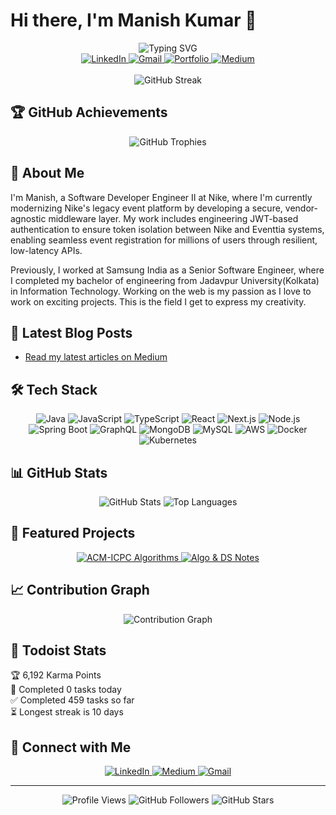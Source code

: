 # Hi there, I'm Manish Kumar 👋

<div align="center">
  <img src="https://readme-typing-svg.herokuapp.com?font=Fira+Code&weight=500&size=40&pause=1000&color=2E9CDB&center=true&vCenter=true&width=600&height=100&lines=Software+Engineer+II+@+Nike;Full+Stack+Developer;Problem+Solver" alt="Typing SVG" />
</div>

<div align="center">
  <a href="https://www.linkedin.com/in/manishkumar005/">
    <img src="https://img.shields.io/badge/LinkedIn-0077B5?style=for-the-badge&logo=linkedin&logoColor=white" alt="LinkedIn"/>
  </a>
  <a href="mailto:k.manu00005@gmail.com">
    <img src="https://img.shields.io/badge/Gmail-D14836?style=for-the-badge&logo=gmail&logoColor=white" alt="Gmail"/>
  </a>
  <a href="https://manish005-dev.vercel.app/">
    <img src="https://img.shields.io/badge/Portfolio-000000?style=for-the-badge&logo=About.me&logoColor=white" alt="Portfolio"/>
  </a>
  <a href="https://medium.com/@k.manu00005">
    <img src="https://img.shields.io/badge/Medium-12100E?style=for-the-badge&logo=medium&logoColor=white" alt="Medium"/>
  </a>
</div>

<br/>

<div align="center">
  <img src="https://github-readme-streak-stats.herokuapp.com/?user=manu05X&theme=dark" alt="GitHub Streak" />
</div>

## 🏆 GitHub Achievements
<div align="center">
  <img src="https://github-profile-trophy.vercel.app/?username=manu05X&theme=radical&row=1&column=7" alt="GitHub Trophies" />
</div>

## 🚀 About Me

I'm Manish, a Software Developer Engineer II at Nike, where I'm currently modernizing Nike's legacy event platform by developing a secure, vendor-agnostic middleware layer. My work includes engineering JWT-based authentication to ensure token isolation between Nike and Eventtia systems, enabling seamless event registration for millions of users through resilient, low-latency APIs.

Previously, I worked at Samsung India as a Senior Software Engineer, where I completed my bachelor of engineering from Jadavpur University(Kolkata) in Information Technology. Working on the web is my passion as I love to work on exciting projects. This is the field I get to express my creativity.

## 📝 Latest Blog Posts
<!-- BLOG-POST-LIST:START -->
- [Read my latest articles on Medium](https://medium.com/@k.manu00005)
<!-- BLOG-POST-LIST:END -->

## 🛠️ Tech Stack

<div align="center">
  <img src="https://img.shields.io/badge/Java-ED8B00?style=for-the-badge&logo=java&logoColor=white" alt="Java"/>
  <img src="https://img.shields.io/badge/JavaScript-F7DF1E?style=for-the-badge&logo=javascript&logoColor=black" alt="JavaScript"/>
  <img src="https://img.shields.io/badge/TypeScript-007ACC?style=for-the-badge&logo=typescript&logoColor=white" alt="TypeScript"/>
  <img src="https://img.shields.io/badge/React-20232A?style=for-the-badge&logo=react&logoColor=61DAFB" alt="React"/>
  <img src="https://img.shields.io/badge/Next.js-000000?style=for-the-badge&logo=next.js&logoColor=white" alt="Next.js"/>
  <img src="https://img.shields.io/badge/Node.js-339933?style=for-the-badge&logo=nodedotjs&logoColor=white" alt="Node.js"/>
  <img src="https://img.shields.io/badge/Spring_Boot-6DB33F?style=for-the-badge&logo=spring-boot&logoColor=white" alt="Spring Boot"/>
  <img src="https://img.shields.io/badge/GraphQL-E10098?style=for-the-badge&logo=graphql&logoColor=white" alt="GraphQL"/>
  <img src="https://img.shields.io/badge/MongoDB-4EA94B?style=for-the-badge&logo=mongodb&logoColor=white" alt="MongoDB"/>
  <img src="https://img.shields.io/badge/MySQL-00000F?style=for-the-badge&logo=mysql&logoColor=white" alt="MySQL"/>
  <img src="https://img.shields.io/badge/AWS-232F3E?style=for-the-badge&logo=amazon-aws&logoColor=white" alt="AWS"/>
  <img src="https://img.shields.io/badge/Docker-2496ED?style=for-the-badge&logo=docker&logoColor=white" alt="Docker"/>
  <img src="https://img.shields.io/badge/Kubernetes-326CE5?style=for-the-badge&logo=kubernetes&logoColor=white" alt="Kubernetes"/>
</div>

## 📊 GitHub Stats

<div align="center">
  <img src="https://github-readme-stats.vercel.app/api?username=manu05X&show_icons=true&theme=radical&include_all_commits=true&count_private=true" alt="GitHub Stats" />
  <img src="https://github-readme-stats.vercel.app/api/top-langs/?username=manu05X&layout=compact&theme=radical&langs_count=8" alt="Top Languages" />
</div>

## 🌟 Featured Projects

<div align="center">
  <a href="https://github.com/manu05X/ACM-ICPC-Algorithms">
    <img src="https://github-readme-stats.vercel.app/api/pin/?username=manu05X&repo=ACM-ICPC-Algorithms&theme=radical" alt="ACM-ICPC Algorithms" />
  </a>
  <a href="https://github.com/manu05X/Algo_Ds_Notes">
    <img src="https://github-readme-stats.vercel.app/api/pin/?username=manu05X&repo=Algo_Ds_Notes&theme=radical" alt="Algo & DS Notes" />
  </a>
</div>

## 📈 Contribution Graph

<div align="center">
  <img src="https://github-readme-activity-graph.vercel.app/graph?username=manu05X&theme=radical&hide_border=true" alt="Contribution Graph" />
</div>

## 🎯 Todoist Stats

<!-- TODO-IST:START -->
🏆  6,192 Karma Points           
🌸  Completed 0 tasks today           
✅  Completed 459 tasks so far           
⏳  Longest streak is 10 days
<!-- TODO-IST:END -->

## 🤝 Connect with Me

<div align="center">
  <a href="https://www.linkedin.com/in/manishkumar005/">
    <img src="https://img.shields.io/badge/LinkedIn-0077B5?style=for-the-badge&logo=linkedin&logoColor=white" alt="LinkedIn"/>
  </a>
  <a href="https://medium.com/@k.manu00005">
    <img src="https://img.shields.io/badge/Medium-12100E?style=for-the-badge&logo=medium&logoColor=white" alt="Medium"/>
  </a>
  <a href="mailto:k.manu00005@gmail.com">
    <img src="https://img.shields.io/badge/Gmail-D14836?style=for-the-badge&logo=gmail&logoColor=white" alt="Gmail"/>
  </a>
</div>

---

<div align="center">
  <img src="https://komarev.com/ghpvc/?username=manu05X&style=flat-square&color=blue" alt="Profile Views"/>
  <img src="https://img.shields.io/github/followers/manu05X?label=Followers&style=social" alt="GitHub Followers"/>
  <img src="https://img.shields.io/github/stars/manu05X?label=Stars&style=social" alt="GitHub Stars"/>
</div>

